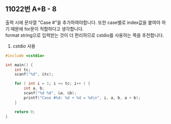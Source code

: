 11022번 A+B - 8
--------------

출력 시에 문자열 "Case #"을 추가하여야합니다. 또한 case별로 index값을 붙여야 하기 때문에 for문이 적합하다고 생각합니다.  
format string으로 입력받는 것이 더 편리하므로 cstdio를 사용하는 쪽을 추천합니다.

1. cstdio 사용

~~~ cpp
#include <cstdio>

int main() {
    int tc;
    scanf("%d", &tc);

    for ( int i = 1; i <= tc; i++ ) {
        int a, b;
        scanf("%d %d", &a, &b);
        printf("Case #%d: %d + %d = %d\n", i, a, b, a + b);
    }

    return 0;
}
~~~